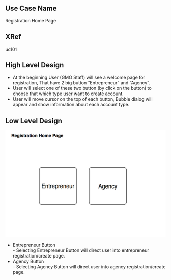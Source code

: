 Use Case Name
-------------
Registration Home Page

XRef
----
uc101

High Level Design
-----------------
* At the beginning User (GMO Staff) will see a welcome page for registration, That have 2 big button “Entrepreneur” and “Agency”.
* User will select one of these two button (by click on the button) to choose that which type user want to create account.        
* User will move cursor on the top of each button, Bubble dialog will appear and show information about each account type.

Low Level Design
----------------
![Screenshot](images/ds101-RegisterHomwPage-example.png )

* Entrepreneur Button  
			-  Selecting Entrepreneur Button will direct user into entrepreneur registration/create page.        									           
* Agency Button			
			-  Selecting Agency Button will direct user into agency registration/create page.									
	

